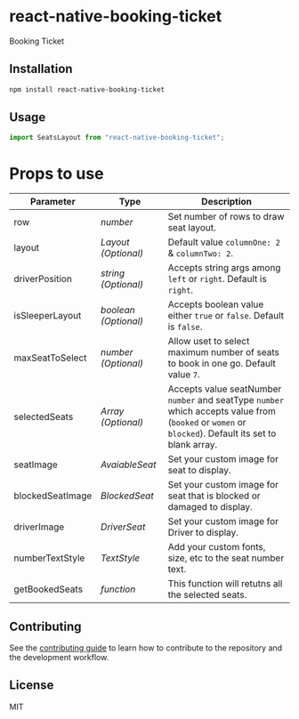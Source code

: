 # react-native-booking-ticket

Booking Ticket

## Installation

```sh
npm install react-native-booking-ticket
```

## Usage

```js
import SeatsLayout from "react-native-booking-ticket";
```
# Props to use
| Parameter | Type | Description |
| ------    | ------ | ------ |
| row | _number_ | Set number of rows to draw seat layout. |
| layout | _Layout (Optional)_ | Default value `columnOne: 2` & `columnTwo: 2`. |
| driverPosition | _string (Optional)_ | Accepts string args among `left` or `right`. Default is `right`. |
| isSleeperLayout | _boolean (Optional)_ | Accepts boolean value either `true` or `false`. Default is `false`. |
| maxSeatToSelect | _number (Optional)_ | Allow uset to select maximum number of seats to book in one go. Default value `7`. |
| selectedSeats | _Array<SelectedSeats> (Optional)_ | Accepts value seatNumber `number` and seatType `number` which accepts value from (`booked` or `women` or `blocked`). Default its set to blank array. |
| seatImage | _AvaiableSeat_ | Set your custom image for seat to display. |
| blockedSeatImage | _BlockedSeat_ | Set your custom image for seat that is blocked or damaged to display. |
| driverImage | _DriverSeat_ | Set your custom image for Driver to display. |
| numberTextStyle | _TextStyle_ | Add your custom fonts, size, etc to the seat number text.|
| getBookedSeats | _function_ | This function will retutns all the selected seats.|
## Contributing

See the [contributing guide](CONTRIBUTING.md) to learn how to contribute to the repository and the development workflow.

## License

MIT
